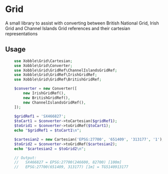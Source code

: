 # Grid
A small library to assist with converting between British National Grid, Irish Grid and Channel Islands Grid references and their cartesian representations

## Usage

```php
    use Xobble\Grid\Cartesian;
    use Xobble\Grid\Converter;
    use Xobble\Grid\GridRef\ChannelIslandsGridRef;
    use Xobble\Grid\GridRef\IrishGridRef;
    use Xobble\Grid\GridRef\BritishGridRef;

    $converter = new Converter([
        new IrishGridRef(),
        new BritishGridRef(),
        new ChannelIslandsGridRef(),
    ]);
    
    $gridRef1 = 'SX466827';
    $toCart1 = $converter->toCartesian($gridRef1);
    $toGrid1 = $converter->toGridRef($toCart1);
    echo "$gridRef1 = $toCart1\n";

    $cartesian2 = new Cartesian('EPSG:27700', '651409', '313177', '1');
    $toGrid2 = $converter->toGridRef($cartesian2);
    echo "$cartesian2 = $toGrid2\n";

    // Output:
    //   SX466827 = EPSG:27700(246600, 82700) [100m]
    //   EPSG:27700(651409, 313177) [1m] = TG5140913177
```
